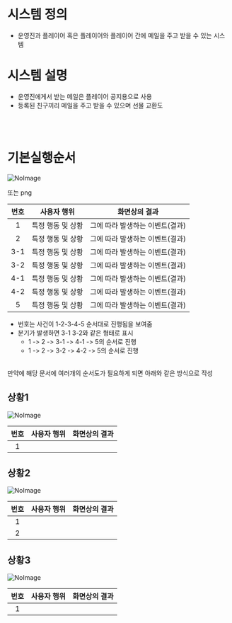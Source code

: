 # 시스템 정의
  - 운영진과 플레이어 혹은 플레이어와 플레이어 간에 메일을 주고 받을 수 있는 시스템
  
# 시스템 설명
  - 운영진에게서 받는 메일은 플레이어 공지용으로 사용
  - 등록된 친구끼리 메일을 주고 받을 수 있으며 선물 교환도 
<br>
<br>


# 기본실행순서
![NoImage](./Resource/system0*.jpg)  

또는 png

번호 | 사용자 행위 | 화면상의 결과
:-------: | :-------: | :-------:
1 | 특정 행동 및 상황 | 그에 따라 발생하는 이벤트(결과)
2 | 특정 행동 및 상황 | 그에 따라 발생하는 이벤트(결과)
3-1 | 특정 행동 및 상황 |  그에 따라 발생하는 이벤트(결과)
3-2 | 특정 행동 및 상황 | 그에 따라 발생하는 이벤트(결과)
4-1 | 특정 행동 및 상황 | 그에 따라 발생하는 이벤트(결과)
4-2 | 특정 행동 및 상황 | 그에 따라 발생하는 이벤트(결과)
5 | 특정 행동 및 상황 | 그에 따라 발생하는 이벤트(결과)

- 번호는 사건이 1-2-3-4-5 순서대로 진행됨을 보여줌
- 분기가 발생하면 3-1 3-2와 같은 형태로 표시
    - 1 -> 2 ->  3-1  -> 4-1 ->  5의 순서로 진행
    - 1 -> 2 ->  3-2  -> 4-2 ->  5의 순서로 진행

<br>
만약에 해당 문서에 여러개의 순서도가 필요하게 되면 아래와 같은 방식으로 작성

## 상황1
![NoImage](./Resource/system0*.jpg)

번호 | 사용자 행위 | 화면상의 결과
:-------: | :-------: | :-------:
1 |  | 

## 상황2
![NoImage](./Resource/system0*.jpg)

번호 | 사용자 행위 | 화면상의 결과
:-------: | :-------: | :-------:
1 |  | 
2 |  | 
## 상황3
![NoImage](./Resource/system0*.jpg)

번호 | 사용자 행위 | 화면상의 결과
:-------: | :-------: | :-------:
1 |  |  

<br>
<br>
